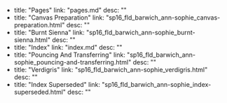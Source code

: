   - title: "Pages"
    link: "pages.md"
    desc: ""
  - title: "Canvas Preparation"
    link: "sp16_fld_barwich_ann-sophie_canvas-preparation.html"
    desc: ""
  - title: "Burnt Sienna"
    link: "sp16_fld_barwich_ann-sophie_burnt-sienna.html"
    desc: ""
  - title: "Index"
    link: "index.md"
    desc: ""
  - title: "Pouncing And Transferring"
    link: "sp16_fld_barwich_ann-sophie_pouncing-and-transferring.html"
    desc: ""
  - title: "Verdigris"
    link: "sp16_fld_barwich_ann-sophie_verdigris.html"
    desc: ""
  - title: "Index Superseded"
    link: "sp16_fld_barwich_ann-sophie_index-superseded.html"
    desc: ""
